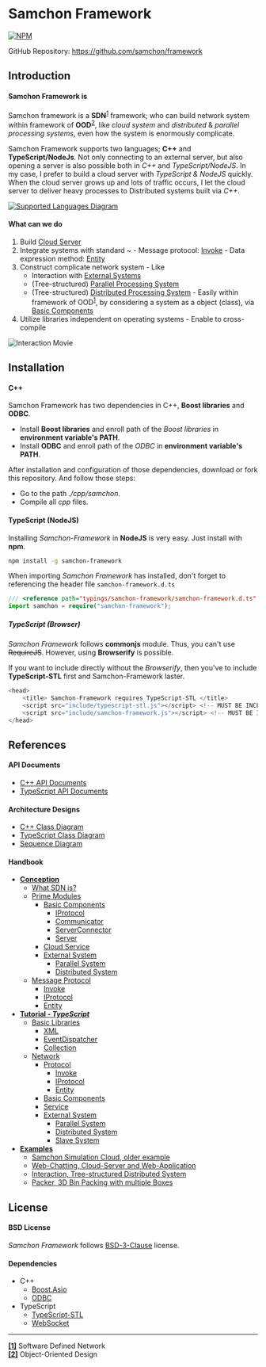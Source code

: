 # Samchon Framework

[![NPM](https://nodei.co/npm/samchon-framework.png?downloads=true&downloadRank=true&stars=true)](https://nodei.co/npm/samchon-framework)

GitHub Repository: https://github.com/samchon/framework

## Introduction
#### Samchon Framework is
Samchon framework is a **SDN**<sup id="a_sdn">[1](#f_sdn)</sup> framework; who can build network system within framework of **OOD**<sup id="a_ood">[2](#f_ood)</sup>, like *cloud system* and *distributed* & *parallel processing systems*, even how the system is enormously complicate.

Samchon Framework supports two languages; **C++** and **TypeScript/NodeJs**. Not only connecting to an external server, but also opening a server is also possible both in *C++* and *TypeScript/NodeJS*. In my case, I prefer to build a cloud server with *TypeScript & NodeJS* quickly. When the cloud server grows up and lots of traffic occurs, I let the cloud server to deliver heavy processes to Distributed systems built via *C++*.

[![Supported Languages Diagram](http://samchon.github.io/framework/images/accessory/language_diagram.png)](#interaction)

#### What can we do
  1. Build [Cloud Server](https://github.com/samchon/framework/wiki/Conception-Modules-Service)
  2. Integrate systems with standard ~
    - Message protocol: [Invoke](https://github.com/samchon/framework/wiki/Conception-Message_Protocol#invoke)
    - Data expression method: [Entity](https://github.com/samchon/framework/wiki/Conception-Message_Protocol#entity)
  3. Construct complicate network system
    - Like
      - Interaction with [External Systems](https://github.com/samchon/framework/wiki/Conception-External_System)
      - (Tree-structured) [Parallel Processing System](https://github.com/samchon/framework/wiki/Conception-Parallel_System)
      - (Tree-structured) [Distributed Processing System](https://github.com/samchon/framework/wiki/Conception-Distributed_System)
    - Easily within framework of OOD<sup>[1](#f_ood)</sup>, by considering a system as a object (class), via [Basic Components](https://github.com/samchon/framework/wiki/Conception-Modules-Basic_Components)
  4. Utilize libraries independent on operating systems
    - Enable to cross-compile

![Interaction Movie](http://samchon.github.io/framework/images/example/interaction/demo.gif)

## Installation
#### C++
Samchon Framework has two dependencies in C++, **Boost libraries** and **ODBC**.
  - Install **Boost libraries** and enroll path of the *Boost libraries* in **environment variable's PATH**.
  - Install **ODBC** and enroll path of the *ODBC* in **environment variable's PATH**.

After installation and configuration of those dependencies, download or fork this repository. And follow those steps:
  * Go to the path *./cpp/samchon*.
  * Compile all *cpp* files.

#### TypeScript (NodeJS)
Installing *Samchon-Framework* in **NodeJS** is very easy. Just install with **npm**.
```bash
npm install -g samchon-framework
```

When importing *Samchon Framework* has installed, don't forget to referencing the header file ```samchon-framework.d.ts```
```typescript
/// <reference path="typings/samchon-framework/samchon-framework.d.ts" />
import samchon = require("samchon-framework");
```

##### TypeScript (Browser)
*Samchon Framework* follows **commonjs** module. Thus, you can't use ~~RequireJS~~. However, using **Browserify** is possible.

If you want to include directly without the *Browserify*, then you've to include **TypeScript-STL** first and Samchon-Framework laster.

```javascript
<head>
	<title> Samchon-Framework requires TypeScript-STL </title>
	<script src="include/typescript-stl.js"></script> <!-- MUST BE INCLUDED FIRST -->
	<script src="include/samchon-framework.js"></script> <!-- MUST BE INCLUDED AFTER TYPESCRIPT-STL -->
</head>
```

## References
#### API Documents
  - [C++ API Documents](http://samchon.github.io/framework/api/cpp)
  - [TypeScript API Documents](http://samchon.github.io/framework/api/ts)

#### Architecture Designs
  - [C++ Class Diagram](http://samchon.github.io/framework/design/cpp_class_diagram.pdf)
  - [TypeScript Class Diagram](http://samchon.github.io/framework/design/ts_class_diagram.pdf)
  - [Sequence Diagram](http://samchon.github.io/framework/design/sequence_diagram.pdf)

#### Handbook
- [**Conception**](https://github.com/samchon/framework/wiki/Conception)
  - [What SDN is?](https://github.com/samchon/framework/wiki/Conception-SDN)
  - [Prime Modules](https://github.com/samchon/framework/wiki/Conception-Modules)
    - [Basic Components](https://github.com/samchon/framework/wiki/Conception-Modules-Basic_Components)
      - [IProtocol](https://github.com/samchon/framework/wiki/Conception-Modules-Basic_Components#iprotocol)
      - [Communicator](https://github.com/samchon/framework/wiki/Conception-Modules-Basic_Components#communicator)
      - [ServerConnector](https://github.com/samchon/framework/wiki/Conception-Modules-Basic_Components#serverconnector)
  	  - [Server](https://github.com/samchon/framework/wiki/Conception-Modules-Basic_Components#server)
    - [Cloud Service](https://github.com/samchon/framework/wiki/Conception-Modules-Service)
    - [External System](https://github.com/samchon/framework/wiki/Conception-External_System)
      - [Parallel System](https://github.com/samchon/framework/wiki/Conception-Parallel_System)
      - [Distributed System](https://github.com/samchon/framework/wiki/Conception-Distributed_System)
  - [Message Protocol](https://github.com/samchon/framework/wiki/Conception-Message_Protocol)
    - [Invoke](https://github.com/samchon/framework/wiki/Conception-Message_Protocol#invoke)
    - [IProtocol](https://github.com/samchon/framework/wiki/Conception-Message_Protocol#iprotocol)
    - [Entity](https://github.com/samchon/framework/wiki/Conception-Message_Protocol#entity)
- [**Tutorial - _TypeScript_**](https://github.com/samchon/framework/wiki/Tutorial-TypeScript)
  - [Basic Libraries](https://github.com/samchon/framework/wiki/Tutorial-TypeScript-Libraries)
    - [XML](https://github.com/samchon/framework/wiki/Tutorial-TypeScript-Libraries-XML)
    - [EventDispatcher](https://github.com/samchon/framework/wiki/Tutorial-TypeScript-Libraries-EventDispatcher)
    - [Collection](https://github.com/samchon/framework/wiki/Tutorial-TypeScript-Libraries-Collection)
  - [Network](https://github.com/samchon/framework/wiki/Tutorial-TypeScript-Network)
    - [Protocol](https://github.com/samchon/framework/wiki/Tutorial-TypeScript-Protocol)
      - [Invoke](https://github.com/samchon/framework/wiki/Tutorial-TypeScript-Protocol#invoke)
      - [IProtocol](https://github.com/samchon/framework/wiki/Tutorial-TypeScript-Protocol#iprotocol)
      - [Entity](https://github.com/samchon/framework/wiki/Tutorial-TypeScript-Protocol#entity)
    - [Basic Components](https://github.com/samchon/framework/wiki/Tutorial-TypeScript-Protocol-Basic_Components)
    - [Service](https://github.com/samchon/framework/wiki/Tutorial-TypeScript-Protocol-Service)
    - [External System](https://github.com/samchon/framework/wiki/Tutorial-TypeScript-Protocol-External_System)
      - [Parallel System](https://github.com/samchon/framework/wiki/Tutorial-TypeScript-Protocol-Parallel_System)
      - [Distributed System](https://github.com/samchon/framework/wiki/Tutorial-TypeScript-Protocol-Distributed_System)
      - [Slave System](https://github.com/samchon/framework/wiki/Tutorial-TypeScript-Protocol-Slave_System)
- [**Examples**](https://github.com/samchon/framework/wiki/Examples)
  - [Samchon Simulation Cloud, older example](https://github.com/samchon/framework/wiki/Examples-Simulation)
  - [Web-Chatting, Cloud-Server and Web-Application](https://github.com/samchon/framework/wiki/Examples-Chatting)
  - [Interaction, Tree-structured Distributed System](https://github.com/samchon/framework/wiki/Examples-Interaction)
  - [Packer, 3D Bin Packing with multiple Boxes](https://github.com/samchon/framework/wiki/Examples-Packer)

## License
#### BSD License
*Samchon Framework* follows [BSD-3-Clause](http://spdx.org/licenses/BSD-3-Clause) license.

#### Dependencies
- C++
  - [Boost.Asio](http://www.boost.org/doc/libs/1_61_0/doc/html/boost_asio.html)
  - [ODBC](https://support.microsoft.com/en-us/kb/110093)
- TypeScript
  - [TypeScript-STL](https://github.com/samchon/typescript-stl)
  - [WebSocket](https://github.com/theturtle32/WebSocket-Node)

-------------------------------

<b id="f_sdn">[[1]](#a_sdn)</b> Software Defined Network <br />
<b id="f_ood">[[2]](#f_ood)</b> Object-Oriented Design